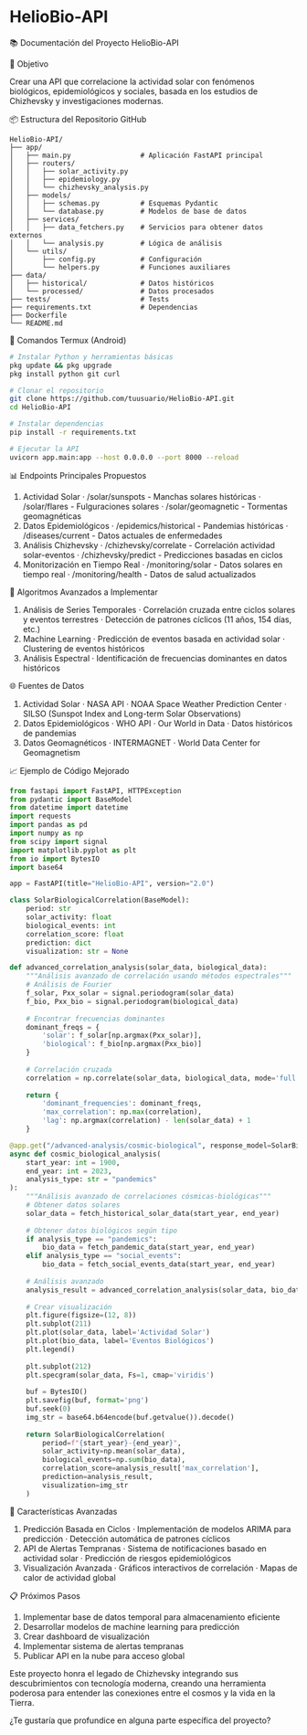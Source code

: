 # HelioBio-API

📚 Documentación del Proyecto HelioBio-API

🎯 Objetivo

Crear una API que correlacione la actividad solar con fenómenos biológicos, epidemiológicos y sociales, basada en los estudios de Chizhevsky y investigaciones modernas.

📦 Estructura del Repositorio GitHub

```
HelioBio-API/
├── app/
│   ├── main.py                 # Aplicación FastAPI principal
│   ├── routers/
│   │   ├── solar_activity.py
│   │   ├── epidemiology.py
│   │   └── chizhevsky_analysis.py
│   ├── models/
│   │   ├── schemas.py          # Esquemas Pydantic
│   │   └── database.py         # Modelos de base de datos
│   ├── services/
│   │   ├── data_fetchers.py    # Servicios para obtener datos externos
│   │   └── analysis.py         # Lógica de análisis
│   └── utils/
│       ├── config.py           # Configuración
│       └── helpers.py          # Funciones auxiliares
├── data/
│   ├── historical/             # Datos históricos
│   └── processed/              # Datos procesados
├── tests/                      # Tests
├── requirements.txt            # Dependencias
├── Dockerfile
└── README.md
```

🔧 Comandos Termux (Android)

```bash
# Instalar Python y herramientas básicas
pkg update && pkg upgrade
pkg install python git curl

# Clonar el repositorio
git clone https://github.com/tuusuario/HelioBio-API.git
cd HelioBio-API

# Instalar dependencias
pip install -r requirements.txt

# Ejecutar la API
uvicorn app.main:app --host 0.0.0.0 --port 8000 --reload
```

📊 Endpoints Principales Propuestos

1. Actividad Solar
   · /solar/sunspots - Manchas solares históricas
   · /solar/flares - Fulguraciones solares
   · /solar/geomagnetic - Tormentas geomagnéticas
2. Datos Epidemiológicos
   · /epidemics/historical - Pandemias históricas
   · /diseases/current - Datos actuales de enfermedades
3. Análisis Chizhevsky
   · /chizhevsky/correlate - Correlación actividad solar-eventos
   · /chizhevsky/predict - Predicciones basadas en ciclos
4. Monitorización en Tiempo Real
   · /monitoring/solar - Datos solares en tiempo real
   · /monitoring/health - Datos de salud actualizados

🧠 Algoritmos Avanzados a Implementar

1. Análisis de Series Temporales
   · Correlación cruzada entre ciclos solares y eventos terrestres
   · Detección de patrones cíclicos (11 años, 154 días, etc.)
2. Machine Learning
   · Predicción de eventos basada en actividad solar
   · Clustering de eventos históricos
3. Análisis Espectral
   · Identificación de frecuencias dominantes en datos históricos

🌐 Fuentes de Datos

1. Actividad Solar
   · NASA API
   · NOAA Space Weather Prediction Center
   · SILSO (Sunspot Index and Long-term Solar Observations)
2. Datos Epidemiológicos
   · WHO API
   · Our World in Data
   · Datos históricos de pandemias
3. Datos Geomagnéticos
   · INTERMAGNET
   · World Data Center for Geomagnetism

📈 Ejemplo de Código Mejorado

```python
from fastapi import FastAPI, HTTPException
from pydantic import BaseModel
from datetime import datetime
import requests
import pandas as pd
import numpy as np
from scipy import signal
import matplotlib.pyplot as plt
from io import BytesIO
import base64

app = FastAPI(title="HelioBio-API", version="2.0")

class SolarBiologicalCorrelation(BaseModel):
    period: str
    solar_activity: float
    biological_events: int
    correlation_score: float
    prediction: dict
    visualization: str = None

def advanced_correlation_analysis(solar_data, biological_data):
    """Análisis avanzado de correlación usando métodos espectrales"""
    # Análisis de Fourier
    f_solar, Pxx_solar = signal.periodogram(solar_data)
    f_bio, Pxx_bio = signal.periodogram(biological_data)
    
    # Encontrar frecuencias dominantes
    dominant_freqs = {
        'solar': f_solar[np.argmax(Pxx_solar)],
        'biological': f_bio[np.argmax(Pxx_bio)]
    }
    
    # Correlación cruzada
    correlation = np.correlate(solar_data, biological_data, mode='full')
    
    return {
        'dominant_frequencies': dominant_freqs,
        'max_correlation': np.max(correlation),
        'lag': np.argmax(correlation) - len(solar_data) + 1
    }

@app.get("/advanced-analysis/cosmic-biological", response_model=SolarBiologicalCorrelation)
async def cosmic_biological_analysis(
    start_year: int = 1900,
    end_year: int = 2023,
    analysis_type: str = "pandemics"
):
    """Análisis avanzado de correlaciones cósmicas-biológicas"""
    # Obtener datos solares
    solar_data = fetch_historical_solar_data(start_year, end_year)
    
    # Obtener datos biológicos según tipo
    if analysis_type == "pandemics":
        bio_data = fetch_pandemic_data(start_year, end_year)
    elif analysis_type == "social_events":
        bio_data = fetch_social_events_data(start_year, end_year)
    
    # Análisis avanzado
    analysis_result = advanced_correlation_analysis(solar_data, bio_data)
    
    # Crear visualización
    plt.figure(figsize=(12, 8))
    plt.subplot(211)
    plt.plot(solar_data, label='Actividad Solar')
    plt.plot(bio_data, label='Eventos Biológicos')
    plt.legend()
    
    plt.subplot(212)
    plt.specgram(solar_data, Fs=1, cmap='viridis')
    
    buf = BytesIO()
    plt.savefig(buf, format='png')
    buf.seek(0)
    img_str = base64.b64encode(buf.getvalue()).decode()
    
    return SolarBiologicalCorrelation(
        period=f"{start_year}-{end_year}",
        solar_activity=np.mean(solar_data),
        biological_events=np.sum(bio_data),
        correlation_score=analysis_result['max_correlation'],
        prediction=analysis_result,
        visualization=img_str
    )
```

🚀 Características Avanzadas

1. Predicción Basada en Ciclos
   · Implementación de modelos ARIMA para predicción
   · Detección automática de patrones cíclicos
2. API de Alertas Tempranas
   · Sistema de notificaciones basado en actividad solar
   · Predicción de riesgos epidemiológicos
3. Visualización Avanzada
   · Gráficos interactivos de correlación
   · Mapas de calor de actividad global

📋 Próximos Pasos

1. Implementar base de datos temporal para almacenamiento eficiente
2. Desarrollar modelos de machine learning para predicción
3. Crear dashboard de visualización
4. Implementar sistema de alertas tempranas
5. Publicar API en la nube para acceso global

Este proyecto honra el legado de Chizhevsky integrando sus descubrimientos con tecnología moderna, creando una herramienta poderosa para entender las conexiones entre el cosmos y la vida en la Tierra.

¿Te gustaría que profundice en alguna parte específica del proyecto?
